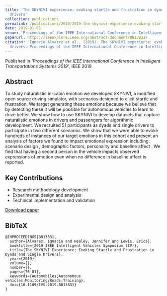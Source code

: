 ```yaml
---
title: 'The SKYNIVI experience: evoking startle and frustration in dyads and single
  drivers'
collection: publications
permalink: /publications/2019/2019-the-skynivi-experience-evoking-startle-and-frustra
date: 2019-01-01
venue: 'Proceedings of the IEEE International Conference in Intelligent Transportations Systems 2019'
paperurl: https://ieeexplore.ieee.org/abstract/document/8813831/
citation: 'Ignacio Alvarez et al.. (2019). The SKYNIVI experience: evoking startle and frustration in dyads and single
  drivers. Proceedings of the IEEE International Conference in Intelligent Trasnportations Systems 2019.'
---
```


Published in *'Proceedings of the IEEE International Conference in Intelligent Transportations Systems 2019'*, IEEE 2019

## Abstract

To study naturalistic in-cabin emotion we developed SKYNIVI, a modified open source driving simulator, with scenarios designed to elicit startle and frustration. We target generating these emotions because we believe that by detecting these it will be possible for autonomous vehicles to learn to drive better. We show how to use SKYNIVI to develop datasets that capture naturalistic emotions in drivers and passengers for algorithmic development. We recruited 51 participants as dyads and single drivers to participate in two different scenarios. We show that we were able to evoke hundreds of instances of our target emotions in this cohort and present an analysis of factors we found to impact emotional expression including: scenario design , demographic factors, personality and baseline affect . We find that having a second person in the vehicle impacts observed expressions of emotion even when no difference in baseline affect is reported.

## Key Contributions

* Research methodology development
* Experimental design and analysis
* Technical implementation and validation

[Download paper](https://ieeexplore.ieee.org/abstract/document/8813831/)

## BibTeX

```
@INPROCEEDINGS{8813831,
  author={Alvarez, Ignacio and Healey, Jennifer and Lewis, Erica},
  booktitle={2019 IEEE Intelligent Vehicles Symposium (IV)}, 
  title={The SKYNIVI Experience: Evoking Startle and Frustration in Dyads and Single Drivers}, 
  year={2019},
  volume={},
  number={},
  pages={76-81},
  keywords={Automobiles;Autonomous vehicles;Monitoring;Roads;Training},
  doi={10.1109/IVS.2019.8813831}
}
```
